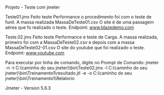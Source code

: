 Projeto - Teste com jmeter

Teste01.jmx
Feito teste Performance o procedimento foi com o teste de funil.
A massa realizada MassaDeTeste01.csv
O site é de uma passagem aérea que fo realizado o teste.
    Endpoint: www.blazedemo.com


Teste.02.jmx
Feito teste Performance e teste de Carga.
A massa realizada, primeiro foi com a MassaDeTeste02.csv e depois com a massa MassaDeTeste02-01.csv
O site do youtube que foi realizado o teste.
    Endpoint: www.youtube.com

Para executar por linha de comando, digite no Prompt de Comando:
jmeter -n -t C:\(caminho do seu jneter)\bin\Teste02.jmx -l C:\(caminho do seu jneter)\bin\Treinamento1\resultado.jtl -e -o C:\(caminho do seu jneter)\bin\Treinamento1\Relatorio
    
Jmeter - Version 5.6.3
